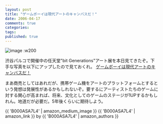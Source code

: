 ```yaml
---
layout: post
title: "ゲームボーイは現代アートのキャンバスだ！"
date: 2006-04-17
comments: true
categories:
tags:
published: true
---
```




![image](http://img.f.hatena.ne.jp/images/fotolife/k/keyesberry/20060417/20060417155119.jpg)
:w200

渋谷パルコで開催中の任天堂"bit Generations"アート展を本日見てきたぞ。下手な写真を以下にアップしたので見ておくれ。
[ゲームボーイは現代アートのキャンバスだ！](http://postagie.blogspot.com/)

まあ商売としてはあれだが、携帯ゲーム機をアートのプラットフォームとするという発想は発展性があるかもしれないぞ。要するにアーティストたちのゲームに対する関心が高まれば、将来、文化としてのゲームのステージが1UPするかもしれん。地道だが必要だ。5年後くらいに期待しよう。

{{ 'B000ASA7L4' | amazon_medium_image }}
{{ 'B000ASA7L4' | amazon_link }} by {{ 'B000ASA7L4' | amazon_authors }}
